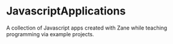 # JavascriptApplications

A collection of Javascript apps created with Zane while teaching programming via example projects.
